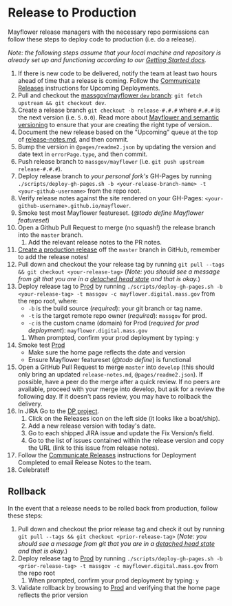 # Release to Production
Mayflower release managers with the necessary repo permissions can follow these steps to deploy code to production (i.e. do a release).

*Note: the following steps assume that your local machine and repository is already set up and functioning according to our [Getting Started docs](../.github/CONTRIBUTING.md#getting-started).*

1. If there is new code to be delivered, notify the team at least two hours ahead of time that a release is coming. Follow the [Communicate Releases](https://wiki.state.ma.us/display/massgovredesign/Communicating+Releases) instructions for Upcoming Deployments.
1. Pull and checkout the [massgov/mayflower `dev` branch](https://github.com/massgov/mayflower/commits/dev): `git fetch upstream && git checkout dev`.
1. Create a release branch `git checkout -b release-#.#.#` where `#.#.#` is the next version (i.e. `5.0.0`).  Read more about [Mayflower and semantic versioning](docs/versioning.md) to ensure that your are creating the right type of version..
1. Document the new release based on the "Upcoming" queue at the top of [release-notes.md](/release-notes.md), and then commit.
1. Bump the version in `@pages/readme2.json` by updating the version and date text in `errorPage.type`, and then commit.
1. Push release branch to `massgov/mayflower` (i.e. `git push upstream release-#.#.#`).
1. Deploy release branch to *your personal fork's* GH-Pages by running `./scripts/deploy-gh-pages.sh -b <your-release-branch-name> -t <your-github-username>` from the repo root.
1. Verify release notes against the site rendered on your GH-Pages: `<your-github-username>.github.io/mayflower`.
1. Smoke test most Mayflower featureset. (*@todo define Mayflower featureset*)
1. Open a Github Pull Request to merge (no squash!) the release branch into the `master` branch.
    1. Add the relevant release notes to the PR notes.
1. [Create a production release](https://help.github.com/articles/creating-releases/) off the `master` branch in GitHub, remember to add the release notes!
1. Pull down and checkout the your release tag by running `git pull --tags && git checkout <your-release-tag>` (*Note: you should see a message from git that you are in a [detached head state](https://www.git-tower.com/learn/git/faq/detached-head-when-checkout-commit) and that is okay.*)
1. Deploy release tag to [Prod](http://mayflower.digital.mass.gov) by running `./scripts/deploy-gh-pages.sh -b <your-release-tag> -t massgov -c mayflower.digital.mass.gov` from the repo root, where:
   - `-b` is the build source (*required*): your git branch or tag name.
   - `-t` is the target remote repo owner (*required*): `massgov` for prod.
   - `-c` is the custom cname (domain) for Prod (*required for prod deployment*): `mayflower.digital.mass.gov`
   1. When prompted, confirm your prod deployment by typing: `y`
1. Smoke test [Prod](http://mayflower.digital.mass.gov) 
    - Make sure the home page reflects the date and version
    - Ensure Mayflower featureset (*@todo define*) is functional
1. Open a GitHub Pull Request to merge `master` into `develop` (this should only bring an updated `release-notes.md`, `@pages/readme2.json`). If possible, have a peer do the merge after a quick review. If no peers are available, proceed with your merge into develop, but ask for a review the following day. If it doesn't pass review, you may have to rollback the delivery.
1. In JIRA Go to the [DP project](https://jira.state.ma.us/projects/DP/).
    1. Click on the Releases icon on the left side (it looks like a boat/ship).
    1. Add a new release version with today's date.
    1. Go to each shipped JIRA issue and update the Fix Version/s field.
    1. Go to the list of issues contained within the release version and copy the URL (link to this issue from release notes).
1. Follow the [Communicate Releases](https://wiki.state.ma.us/display/massgovredesign/Communicating+Releases) instructions for Deployment Completed to email Release Notes to the team.
1. Celebrate!!

## Rollback
In the event that a release needs to be rolled back from production, follow these steps:

1. Pull down and checkout the prior release tag and check it out by running `git pull --tags && git checkout <prior-release-tag>` (*Note: you should see a message from git that you are in a [detached head state](https://www.git-tower.com/learn/git/faq/detached-head-when-checkout-commit) and that is okay.*)
1. Deploy release tag to [Prod](http://mayflower.digital.mass.gov) by running `./scripts/deploy-gh-pages.sh -b <prior-release-tag> -t massgov -c mayflower.digital.mass.gov` from the repo root
   1. When prompted, confirm your prod deployment by typing: `y`
1. Validate rollback by browsing to [Prod](http://mayflower.digital.mass.gov) and verifying that the home page reflects the prior version

